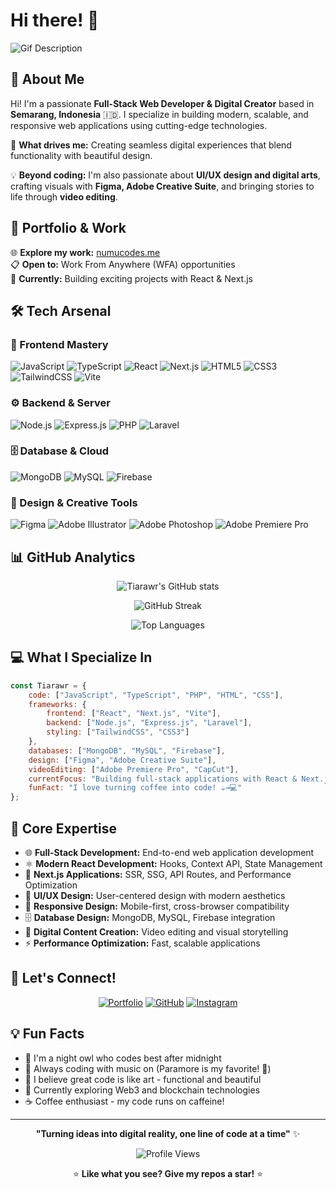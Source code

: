 # Hi there! 👋

![Gif Description](https://media.giphy.com/media/tjYS8yUChlzSmdKx9x/giphy.gif?cid=790b7611ypru2rb64y32zyucqtez2d45c2hlvbbz1r6ealo3&ep=v1_gifs_search&rid=giphy.gif&ct=g)

## 🚀 About Me
Hi! I'm a passionate **Full-Stack Web Developer & Digital Creator** based in **Semarang, Indonesia** 🇮🇩. I specialize in building modern, scalable, and responsive web applications using cutting-edge technologies.

🎯 **What drives me:** Creating seamless digital experiences that blend functionality with beautiful design.

💡 **Beyond coding:** I'm also passionate about **UI/UX design and digital arts**, crafting visuals with **Figma, Adobe Creative Suite**, and bringing stories to life through **video editing**.

## 💼 Portfolio & Work
🌐 **Explore my work:** [numucodes.me](https://numucodes.me)  
📋 **Open to:** Work From Anywhere (WFA) opportunities  
🎯 **Currently:** Building exciting projects with React & Next.js

## 🛠️ Tech Arsenal

### 🎨 Frontend Mastery
![JavaScript](https://img.shields.io/badge/JavaScript-F7DF1E?style=for-the-badge&logo=javascript&logoColor=black)
![TypeScript](https://img.shields.io/badge/TypeScript-007ACC?style=for-the-badge&logo=typescript&logoColor=white)
![React](https://img.shields.io/badge/React-20232A?style=for-the-badge&logo=react&logoColor=61DAFB)
![Next.js](https://img.shields.io/badge/Next.js-000000?style=for-the-badge&logo=next.js&logoColor=white)
![HTML5](https://img.shields.io/badge/HTML5-E34F26?style=for-the-badge&logo=html5&logoColor=white)
![CSS3](https://img.shields.io/badge/CSS3-1572B6?style=for-the-badge&logo=css3&logoColor=white)
![TailwindCSS](https://img.shields.io/badge/Tailwind_CSS-38B2AC?style=for-the-badge&logo=tailwind-css&logoColor=white)
![Vite](https://img.shields.io/badge/Vite-646CFF?style=for-the-badge&logo=vite&logoColor=white)

### ⚙️ Backend & Server
![Node.js](https://img.shields.io/badge/Node.js-43853D?style=for-the-badge&logo=node.js&logoColor=white)
![Express.js](https://img.shields.io/badge/Express.js-404D59?style=for-the-badge&logo=express&logoColor=white)
![PHP](https://img.shields.io/badge/PHP-777BB4?style=for-the-badge&logo=php&logoColor=white)
![Laravel](https://img.shields.io/badge/Laravel-FF2D20?style=for-the-badge&logo=laravel&logoColor=white)

### 🗄️ Database & Cloud
![MongoDB](https://img.shields.io/badge/MongoDB-4EA94B?style=for-the-badge&logo=mongodb&logoColor=white)
![MySQL](https://img.shields.io/badge/MySQL-005C84?style=for-the-badge&logo=mysql&logoColor=white)
![Firebase](https://img.shields.io/badge/Firebase-039BE5?style=for-the-badge&logo=Firebase&logoColor=white)

### 🎨 Design & Creative Tools
![Figma](https://img.shields.io/badge/Figma-F24E1E?style=for-the-badge&logo=figma&logoColor=white)
![Adobe Illustrator](https://img.shields.io/badge/Adobe%20Illustrator-FF9A00?style=for-the-badge&logo=adobe%20illustrator&logoColor=white)
![Adobe Photoshop](https://img.shields.io/badge/Adobe%20Photoshop-31A8FF?style=for-the-badge&logo=Adobe%20Photoshop&logoColor=black)
![Adobe Premiere Pro](https://img.shields.io/badge/Adobe%20Premiere%20Pro-9999FF?style=for-the-badge&logo=Adobe%20Premiere%20Pro&logoColor=white)

## 📊 GitHub Analytics

<div align="center">

![Tiarawr's GitHub stats](https://github-readme-stats.vercel.app/api?username=Tiarawr&show_icons=true&theme=radical&hide_border=true&bg_color=0D1117)

![GitHub Streak](https://streak-stats.demolab.com/?user=Tiarawr&theme=radical&hide_border=true&background=0D1117)

![Top Languages](https://github-readme-stats.vercel.app/api/top-langs/?username=Tiarawr&layout=compact&theme=radical&hide_border=true&bg_color=0D1117)

</div>

## 💻 What I Specialize In

```javascript
const Tiarawr = {
    code: ["JavaScript", "TypeScript", "PHP", "HTML", "CSS"],
    frameworks: {
        frontend: ["React", "Next.js", "Vite"],
        backend: ["Node.js", "Express.js", "Laravel"],
        styling: ["TailwindCSS", "CSS3"]
    },
    databases: ["MongoDB", "MySQL", "Firebase"],
    design: ["Figma", "Adobe Creative Suite"],
    videoEditing: ["Adobe Premiere Pro", "CapCut"],
    currentFocus: "Building full-stack applications with React & Next.js",
    funFact: "I love turning coffee into code! ☕→💻"
};
```

## 🌟 Core Expertise
- 🌐 **Full-Stack Development:** End-to-end web application development
- ⚛️ **Modern React Development:** Hooks, Context API, State Management
- 🚀 **Next.js Applications:** SSR, SSG, API Routes, and Performance Optimization  
- 🎨 **UI/UX Design:** User-centered design with modern aesthetics
- 📱 **Responsive Design:** Mobile-first, cross-browser compatibility
- 🗄️ **Database Design:** MongoDB, MySQL, Firebase integration
- 🎥 **Digital Content Creation:** Video editing and visual storytelling
- ⚡ **Performance Optimization:** Fast, scalable applications

## 🔗 Let's Connect!

<div align="center">

[![Portfolio](https://img.shields.io/badge/Portfolio-FF5722?style=for-the-badge&logo=google-chrome&logoColor=white)](https://numucodes.me)
[![GitHub](https://img.shields.io/badge/GitHub-100000?style=for-the-badge&logo=github&logoColor=white)](https://github.com/Tiarawr)
[![Instagram](https://img.shields.io/badge/Instagram-E4405F?style=for-the-badge&logo=instagram&logoColor=white)](https://www.instagram.com/paramore3k/)

</div>

## 💡 Fun Facts
- 🌙 I'm a night owl who codes best after midnight
- 🎵 Always coding with music on (Paramore is my favorite! 🎸)
- 🎨 I believe great code is like art - functional and beautiful
- 🌱 Currently exploring Web3 and blockchain technologies
- ☕ Coffee enthusiast - my code runs on caffeine!

---

<div align="center">

**"Turning ideas into digital reality, one line of code at a time"** ✨

![Profile Views](https://komarev.com/ghpvc/?username=Tiarawr&color=brightgreen&style=for-the-badge)

⭐ **Like what you see? Give my repos a star!** ⭐

</div>
